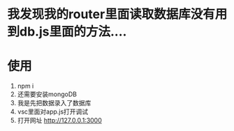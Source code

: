 # 我发现我的router里面读取数据库没有用到db.js里面的方法....
# 使用

1. npm i
2. 还需要安装mongoDB
4. 我是先把数据录入了数据库
5. vsc里面对app.js打开调试
6. 打开网址 http://127.0.0.1:3000
